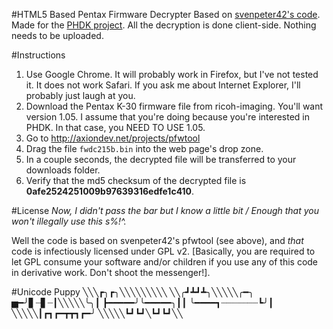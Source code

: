 #HTML5 Based Pentax Firmware Decrypter
Based on [svenpeter42's code](https://github.com/svenpeter42/pfwtool). Made for the [PHDK project](http://www.pentaxforums.com/forums/6-pentax-dslr-discussion/250555-resurrecting-pentax-firmware-hacking.html). All the decryption is done client-side. Nothing needs to be uploaded.

#Instructions
1. Use Google Chrome. It will probably work in Firefox, but I've not tested it. It does not work Safari. If you ask me about Internet Explorer, I'll probably just laugh at you.
2. Download the Pentax K-30 firmware file from ricoh-imaging. You'll want version 1.05. I assume that you're doing because you're interested in PHDK. In that case, you NEED TO USE 1.05.
3. Go to http://axiondev.net/projects/pfwtool
4.  Drag the file `fwdc215b.bin` into the web page's drop zone.
5. In a couple seconds, the decrypted file will be transferred to your downloads folder.
6. Verify that the md5 checksum of the decrypted file is **0afe2524251009b97639316edfe1c410**.

#License
*Now, I didn't pass the bar but I know a little bit / Enough that you won't illegally use this s%!^.*

Well the code is based on svenpeter42's pfwtool (see above), and *that* code is infectiously licensed under GPL v2.  [Basically, you are required to let GPL consume your software and/or children if you use any of this code in derivative work. Don't shoot the messenger!].

#Unicode Puppy
    ╲╲╲┏╮┏╮╲╲╲╲╲╲╲╲╲
    ╲╲╭┛┻┛┻╮╲╲╲╲╲╭━╮
    ▅━╯▋┈▋┈┃╲╲╲╲╲╰╮┃
    ┣━━━━━╯╰━━━━━╮┃┃
    ╰━━━━┓┈┈┈┈┈┈┈┗╯┃
    ╲╲╲╲╲┃┏┓┏━┳┳┓┏━╯
    ╲╲╲╲╲┗┛┗┛╲┗┛┗┛╲╲ 
